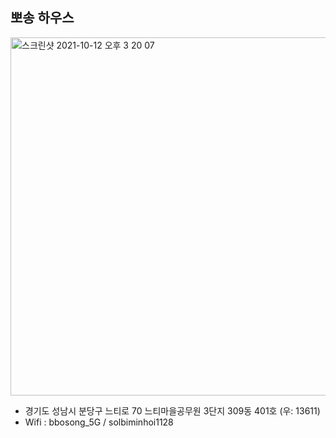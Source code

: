 ## 뽀송 하우스

<img width="573" alt="스크린샷 2021-10-12 오후 3 20 07" src="https://user-images.githubusercontent.com/6580777/136904289-96dab42d-9fab-4ac1-aa3a-b48d3a5aed43.png">

- 경기도 성남시 분당구 느티로 70 느티마을공무원 3단지 309동 401호 (우: 13611)
- Wifi : bbosong_5G / solbiminhoi1128 


